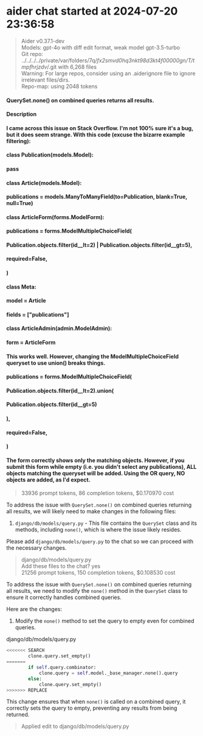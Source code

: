 
# aider chat started at 2024-07-20 23:36:58

> Aider v0.37.1-dev  
> Models: gpt-4o with diff edit format, weak model gpt-3.5-turbo  
> Git repo: ../../../../private/var/folders/7q/_fx2smvd0hq3nkt98d3kt4f00000gn/T/tmpfhrjzdv_/.git with 6,268 files  
> Warning: For large repos, consider using an .aiderignore file to ignore irrelevant files/dirs.  
> Repo-map: using 2048 tokens  

#### QuerySet.none() on combined queries returns all results.  
#### Description  
#### 	  
#### I came across this issue on Stack Overflow. I'm not 100% sure it's a bug, but it does seem strange. With this code (excuse the bizarre example filtering):  
#### class Publication(models.Model):  
#### 	pass  
#### class Article(models.Model):  
#### 	publications = models.ManyToManyField(to=Publication, blank=True, null=True)  
#### class ArticleForm(forms.ModelForm):  
#### 	publications = forms.ModelMultipleChoiceField(  
#### 		Publication.objects.filter(id__lt=2) | Publication.objects.filter(id__gt=5),  
#### 		required=False,  
#### 	)  
#### 	class Meta:  
#### 		model = Article  
#### 		fields = ["publications"]  
#### class ArticleAdmin(admin.ModelAdmin):  
#### 	form = ArticleForm  
#### This works well. However, changing the ModelMultipleChoiceField queryset to use union() breaks things.  
#### publications = forms.ModelMultipleChoiceField(  
#### 	Publication.objects.filter(id__lt=2).union(  
#### 		Publication.objects.filter(id__gt=5)  
#### 	),  
#### 	required=False,  
#### )  
#### The form correctly shows only the matching objects. However, if you submit this form while empty (i.e. you didn't select any publications), ALL objects matching the queryset will be added. Using the OR query, NO objects are added, as I'd expect.  
> 33936 prompt tokens, 86 completion tokens, $0.170970 cost  

To address the issue with `QuerySet.none()` on combined queries returning all results, we will likely need to make changes in the following files:

1. `django/db/models/query.py` - This file contains the `QuerySet` class and its methods, including `none()`, which is where the issue likely resides.

Please add `django/db/models/query.py` to the chat so we can proceed with the necessary changes.

> django/db/models/query.py  
> Add these files to the chat? yes  
> 21256 prompt tokens, 150 completion tokens, $0.108530 cost  

To address the issue with `QuerySet.none()` on combined queries returning all results, we need to modify the `none()` method in the `QuerySet` class to ensure it correctly handles combined queries.

Here are the changes:

1. Modify the `none()` method to set the query to empty even for combined queries.

django/db/models/query.py
```python
<<<<<<< SEARCH
        clone.query.set_empty()
=======
        if self.query.combinator:
            clone.query = self.model._base_manager.none().query
        else:
            clone.query.set_empty()
>>>>>>> REPLACE
```

This change ensures that when `none()` is called on a combined query, it correctly sets the query to empty, preventing any results from being returned.

> Applied edit to django/db/models/query.py  
